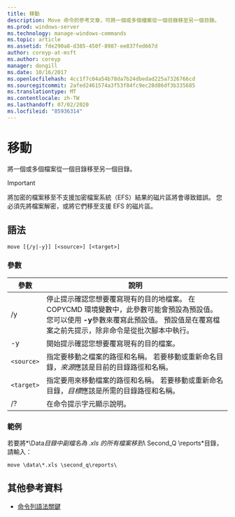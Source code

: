 ```yaml
---
title: 移動
description: Move 命令的參考文章，可將一個或多個檔案從一個目錄移至另一個目錄。
ms.prod: windows-server
ms.technology: manage-windows-commands
ms.topic: article
ms.assetid: fde290a8-d385-450f-8987-ee837fed667d
author: coreyp-at-msft
ms.author: coreyp
manager: dongill
ms.date: 10/16/2017
ms.openlocfilehash: 4cc1f7c04a54b78da7b24dbedad225a7326766cd
ms.sourcegitcommit: 2afed2461574a3f53f84fc9ec28d86df3b335685
ms.translationtype: MT
ms.contentlocale: zh-TW
ms.lasthandoff: 07/02/2020
ms.locfileid: "85936314"
---
```

# <a name="move"></a>移動

將一個或多個檔案從一個目錄移至另一個目錄。

> [!IMPORTANT]
> 將加密的檔案移至不支援加密檔案系統（EFS）結果的磁片區將會導致錯誤。 您必須先將檔案解密，或將它們移至支援 EFS 的磁片區。

## <a name="syntax"></a>語法

```
move [{/y|-y}] [<source>] [<target>]
```

### <a name="parameters"></a>參數

| 參數 | 說明 |
| --------- | ----------- |
| /y | 停止提示確認您想要覆寫現有的目的地檔案。 在 COPYCMD 環境變數中，此參數可能會預設為預設值。 您可以使用 **-y**參數來覆寫此預設值。 預設值是在覆寫檔案之前先提示，除非命令是從批次腳本中執行。 |
| -y | 開始提示確認您想要覆寫現有的目的檔案。 |
| `<source>` | 指定要移動之檔案的路徑和名稱。 若要移動或重新命名目錄，*來源*應該是目前的目錄路徑和名稱。 |
| `<target>` | 指定要用來移動檔案的路徑和名稱。 若要移動或重新命名目錄，*目標*應該是所需的目錄路徑和名稱。 |
| /? | 在命令提示字元顯示說明。 |

### <a name="examples"></a>範例

若要將*\Data*目錄中副檔名為 .xls 的所有檔案移到*\ Second_Q \reports*目錄，請輸入：

```
move \data\*.xls \second_q\reports\
```

## <a name="additional-references"></a>其他參考資料

- [命令列語法關鍵](command-line-syntax-key.md)
